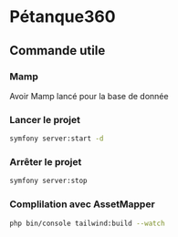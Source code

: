 # Pétanque360

## Commande utile

### Mamp
Avoir Mamp lancé pour la base de donnée

### Lancer le projet
```bash
symfony server:start -d
```

### Arrêter le projet
```bash
symfony server:stop
```

### Complilation avec AssetMapper
```bash
php bin/console tailwind:build --watch
```